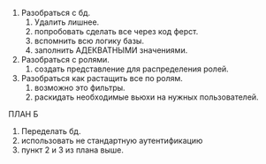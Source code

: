 1. Разобраться с бд.
	1. Удалить лишнее.
	2. попробовать сделать все через код ферст.
	3. вспомнить всю логику базы.
	4. заполнить АДЕКВАТНЫМИ значениями.
2. Разобраться с ролями.
	1. создать представление для распределения ролей.
3. Разобраться как растащить все по ролям.
	1. возможно это фильтры.
	2. раскидать необходимые вьюхи на нужных пользователей.
	
ПЛАН Б

1. Переделать бд.
2. использовать не стандартную аутентификацию
3. пункт 2 и 3 из плана выше. 
